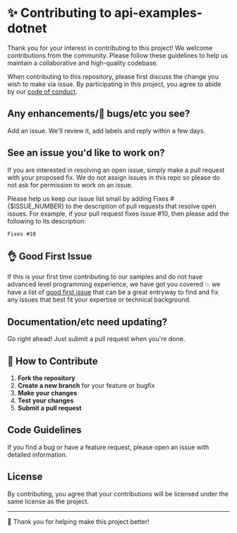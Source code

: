 # ✨ Contributing to api-examples-dotnet

Thank you for your interest in contributing to this project! We welcome contributions from the community. Please follow these guidelines to help us maintain a collaborative and high-quality codebase.

When contributing to this repository, please first discuss the change you wish to make via issue. By participating in this project, you agree to abide by our [code of conduct](CODE_OF_CONDUCT.md).

## Any enhancements/🐛 bugs/etc you see?

Add an issue.  We'll review it, add labels and reply within a few days.

## See an issue you'd like to work on?

If you are interested in resolving an open issue, simply make a pull request with your proposed fix. We do not assign issues in this repo so please do not ask for permission to work on an issue.

Please help us keep our issue list small by adding Fixes #{$ISSUE_NUMBER} to the description of pull requests that resolve open issues. For example, if your pull request fixes issue #10, then please add the following to its description:
```
Fixes #10
```

## 👌 Good First Issue

If this is your first time contributing to our samples and do not have advanced level programming experience, we have got you covered 💥 we have a list of [good first issue](https://github.com/reka-ai/api-examples-python/labels/good%20first%20issue) that can be a great entryway to find and fix any issues that best fit your expertise or technical background.

## Documentation/etc need updating?

Go right ahead! Just submit a pull request when you're done.

## 🚀 How to Contribute

1. **Fork the repository**
2. **Create a new branch** for your feature or bugfix
3. **Make your changes**
4. **Test your changes**
5. **Submit a pull request**

## Code Guidelines
If you find a bug or have a feature request, please open an issue with detailed information.


## License

By contributing, you agree that your contributions will be licensed under the same license as the project.

---
💜 Thank you for helping make this project better!
